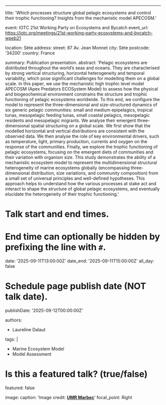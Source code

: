 ---
title: 'Which processes structure global pelagic ecosystems and control their trophic functioning? Insights from the mechanistic model APECOSM.'

event: IOTC 21st Working Party on Ecosystems and Bycatch
event_url: https://iotc.org/meetings/21st-working-party-ecosystems-and-bycatch-wpeb21

location: Sète
address:
  street:  87 Av. Jean Monnet
  city: Sète
  postcode: '34200'
  country: France

summary: Publication presentation.
abstract: 'Pelagic ecosystems are distributed throughout the world’s seas and oceans. They are characterised by strong vertical structuring, horizontal heterogeneity and temporal variability, which pose significant challenges for modelling them on a global scale. In this paper, we use the mechanistic high trophic level model APECOSM (Apex Predators ECOSystem Model) to assess how the physical and biogeochemical environment constrains the structure and trophic functioning of pelagic ecosystems worldwide. To this end, we configure the model to represent the three-dimensional and size-structured dynamics of six generic pelagic communities: small and medium epipelagics, tropical tunas, mesopelagic feeding tunas, small coastal pelagics, mesopelagic residents and mesopelagic migrants. We analyse their emergent three-dimensional spatial structuring on a global scale. We first show that the modelled horizontal and vertical distributions are consistent with the observed data. We then analyse the role of key environmental drivers, such as temperature, light, primary production, currents and oxygen on the response of the communities. Finally, we explore the trophic functioning of pelagic ecosystems, focusing on the emergent diets of communities and their variation with organism size. This study demonstrates the ability of a mechanistic ecosystem model to represent the multidimensional structural heterogeneity of marine ecosystems globally (encompassing three-dimensional distribution, size variations, and community composition) from a small set of universal principles and well-defined hypotheses. This approach helps to understand how the various processes at stake act and interact to shape the structure of global pelagic ecosystems, and eventually elucidate the heterogeneity of their trophic functioning.'

# Talk start and end times.
#   End time can optionally be hidden by prefixing the line with `#`.
date: '2025-09-11T13:00:00Z'
date_end: '2025-09-11T15:00:00Z'
all_day: false

# Schedule page publish date (NOT talk date).
publishDate: '2025-09-12T00:00:00Z'

authors:
  - Laureline Dalaut

tags: |
  - Marine Ecosystem Model
  - Model Assessment

# Is this a featured talk? (true/false)
featured: false

image:
  caption: 'Image credit: [**UMR Marbec**](https://umr-marbec.fr/)'
  focal_point: Right



